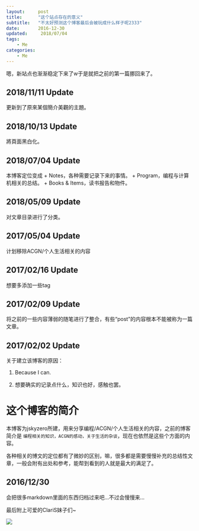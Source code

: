 ```yaml
---
layout:     post
title:      "这个站点存在的意义"
subtitle:   "不太好预测这个博客最后会被玩成什么样子呢2333"
date:       2016-12-30
updated:     2018/07/04
tags:
    - Me
categories:
    - Me
---
```


嗯，新站点也渐渐稳定下来了w于是就把之前的第一篇挪回来了。

<!--more-->

## 2018/11/11 Update

更新到了原來某個簡介美觀的主題。

## 2018/10/13 Update

將頁面黑白化。

## 2018/07/04 Update

本博客定位变成
    + Notes，各种需要记录下来的事情。
    + Program，编程与计算机相关的总结。
    + Books & Items，读书报告和物件。

## 2018/05/09 Update

对文章目录进行了分类。

## 2017/05/04 Update

计划移除ACGN/个人生活相关的内容

## 2017/02/16 Update

想要多添加一些tag

## 2017/02/09 Update

将之前的一些内容薄弱的随笔进行了整合，有些“post”的内容根本不能被称为一篇文章。

## 2017/02/02 Update

关于建立该博客的原因：

1. Because I can.

2. 想要确实的记录点什么，知识也好，感触也罢。


# 这个博客的简介

本博客为jskyzero所建，用来分享编程/ACGN/个人生活相关的内容，之前的博客简介是 `编程相关的知识，ACGN的感动，关于生活的杂谈`，现在也依然是这些个方面的内容。

各种相关的博文的定位都有了微妙的区别，嘛，很多都是需要慢慢补充的总结性文章，一般会附有出处和参考，能帮到看到的人就是最大的满足了。

## 2016/12/30

会把很多markdown里面的东西归档过来吧...不过会慢慢来...

最后附上可爱的ClariS妹子们~

![](http://www.clarismusic.jp/images/enter/img_main.png)
